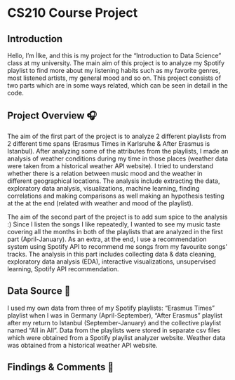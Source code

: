 # CS210 Course Project

## Introduction

Hello, I’m İlke, and this is my project for the “Introduction to Data Science” class at my university. The main aim of this project is to analyze my Spotify playlist to find more about my listening habits such as my favorite genres, most listened artists, my general mood and so on. This project consists of two parts which are in some ways related, which can be seen in detail in the code. 

## Project Overview 🎧
The aim of the first part of the project is to analyze 2 different playlists from 2 different time spans (Erasmus Times in Karlsruhe & After Erasmus is Istanbul). After analyzing some of the attributes from the playlists, I made an analysis of weather conditions during my time in those places (weather data were taken from a historical weather API website). I tried to understand whether there is a relation between music mood and the weather in different geographical locations. The analysis include extracting the data, exploratory data analysis, visualizations, machine learning, finding correlations and making comparisons as well making an hypothesis testing at the at the end (related with weather and mood of the playlist).

The aim of the second part of the project is to add sum spice to the analysis :) Since I listen the songs I like repeatedly, I wanted to see my music taste covering all the months in both of the playlists that are analyzed in the first part (April-January). As an extra, at the end, I use a recommendation system using Spotify API to recommend me songs from my favourite songs' tracks. The analysis in this part includes collecting data & data cleaning, exploratory data analysis (EDA), interactive visualizations, unsupervised learning, Spotify API recommendation.

## Data Source 🔑
I used my own data from three of my Spotify playlists: “Erasmus Times” playlist when I was in Germany (April-September), “After Erasmus” playlist after my return to Istanbul (September-January) and the collective playlist named “All in All”. Data from the playlists were stored in separate csv files which were obtained from a Spotify playlist analyzer website. Weather data was obtained from a historical weather API website.

## Findings & Comments 🔎
